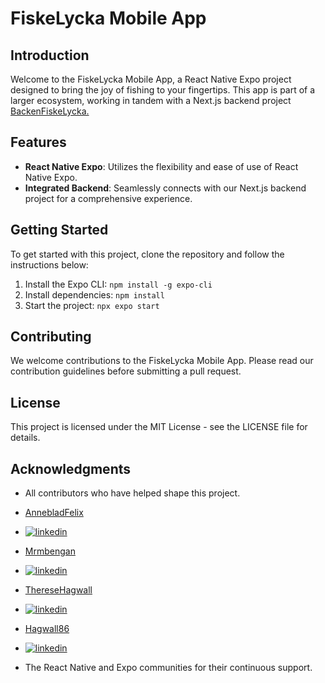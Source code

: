 # FiskeLycka Mobile App

## Introduction
Welcome to the FiskeLycka Mobile App, a React Native Expo project designed to bring the joy of fishing to your fingertips. This app is part of a larger ecosystem, working in tandem with a Next.js backend project [BackenFiskeLycka.](https://github.com/ThereseHagwall/backendFiskeLycka)

## Features
- **React Native Expo**: Utilizes the flexibility and ease of use of React Native Expo.
- **Integrated Backend**: Seamlessly connects with our Next.js backend project for a comprehensive experience.

## Getting Started
To get started with this project, clone the repository and follow the instructions below:
1. Install the Expo CLI: `npm install -g expo-cli`
2. Install dependencies: `npm install`
3. Start the project: `npx expo start`

## Contributing
We welcome contributions to the FiskeLycka Mobile App. Please read our contribution guidelines before submitting a pull request.

## License
This project is licensed under the MIT License - see the LICENSE file for details.

## Acknowledgments
- All contributors who have helped shape this project.
- [AnnebladFelix](https://github.com/AnnebladFelix)
- [![linkedin](https://img.shields.io/badge/linkedin-0A66C2?style=for-the-badge&logo=linkedin&logoColor=white)](https://www.linkedin.com/in/felix-anneblad/)

- [Mrmbengan](https://github.com/Mrmbengan)
- [![linkedin](https://img.shields.io/badge/linkedin-0A66C2?style=for-the-badge&logo=linkedin&logoColor=white)](https://www.linkedin.com/in/matias-bengtsson/)

- [ThereseHagwall](https://github.com/ThereseHagwall)
- [![linkedin](https://img.shields.io/badge/linkedin-0A66C2?style=for-the-badge&logo=linkedin&logoColor=white)](https://www.linkedin.com/in/theresehagwall/)

- [Hagwall86](https://github.com/Hagwall86)
- [![linkedin](https://img.shields.io/badge/linkedin-0A66C2?style=for-the-badge&logo=linkedin&logoColor=white)](https://www.linkedin.com/in/tony-hagwall/)

- The React Native and Expo communities for their continuous support.

